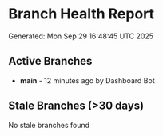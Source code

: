 # Branch Health Report
Generated: Mon Sep 29 16:48:45 UTC 2025

## Active Branches
- **main** - 12 minutes ago by Dashboard Bot

## Stale Branches (>30 days)
No stale branches found
